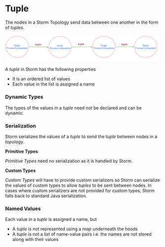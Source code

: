 # Tuple

The nodes in a Storm Topology send data between one another in the form of *tuples*.

![](_misc/Tuples%20in%20Topology.png)

A *tuple* in Storm has the following properties

* It is an ordered list of values
* Each value in the list is assigned a name

### Dynamic Types

The types of the values in a *tuple* need not be declared and can be dynamic. 

### Serialization

Storm serializes the values of a *tuple* to send the *tuple* between nodes in a *topology*. 

**Primitive Types**

*Primitive Types* need no serialization as it is handled by Storm.

**Custom Types**

*Custom Types* will have to provide custom serializers so Storm can serialize the values of custom types to allow *tuples* to be sent between nodes.
In cases where custom serializers are not provided for custom types, Storm falls back to standard Java serialization.

### Named Values

Each value in a *tuple* is assigned a name, but

* A *tuple* is not represented using a *map* underneath the hoods
* A *tuple* is not a list of name-value pairs i.e. the names are not stored along with their values



